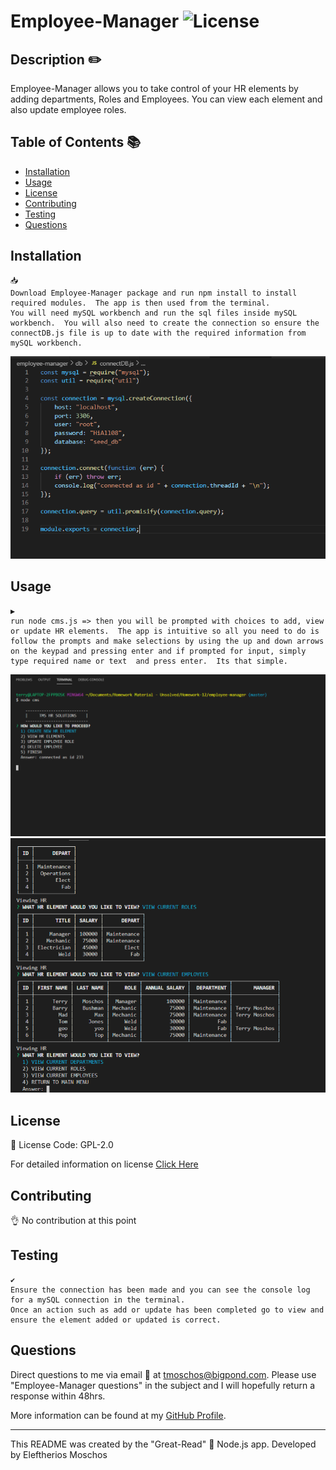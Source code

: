 # Employee-Manager ![License](https://img.shields.io/static/v1?label=Licesne&message=GPL-2.0&color=green)
  

  ## Description ✏️
  
  Employee-Manager allows you to take control of your HR elements by adding departments, Roles and Employees.  You can view each element and also update employee roles.
  
  ## Table of Contents 📚
  
  * [Installation](#installation)
  * [Usage](#usage)
  * [License](#license)
  * [Contributing](#Contributing)
  * [Testing](#Testing)
  * [Questions](#Questions)
  
  ## Installation 

  ```
  📥 
  Download Employee-Manager package and run npm install to install required modules.  The app is then used from the terminal.
  You will need mySQL workbench and run the sql files inside mySQL workbench.  You will also need to create the connection so ensure the connectDB.js file is up to date with the required information from mySQL workbench.
  ```
 ![update connectDB info](./Assets/connectDBinfo.PNG)

  ## Usage 

  ```
  ▶️ 
  run node cms.js => then you will be prompted with choices to add, view or update HR elements.  The app is intuitive so all you need to do is follow the prompts and make selections by using the up and down arrows on the keypad and pressing enter and if prompted for input, simply type required name or text  and press enter.  Its that simple.
  ```
 ![CMS in Action](./Assets/cmsStart.PNG)
 ![CMS in Action](./Assets/allHRView.PNG)
  ## License 
  
  📜 License Code: GPL-2.0

  For detailed information on license [Click Here](https://opensource.org/licenses/GPL-2.0)
  
  ## Contributing
  
  👌 No contribution at this point
  
  ## Testing 

  ```
  ✔️ 
  Ensure the connection has been made and you can see the console log for a mySQL connection in the terminal.
  Once an action such as add or update has been completed go to view and ensure the element added or updated is correct.
  ```

  ## Questions 
  
  Direct questions to me via email 📧 at [tmoschos@bigpond.com](tmoschos@bigpond.com).  Please use "Employee-Manager questions" in the subject and I will hopefully return a response within 48hrs.

  More information can be found at my [GitHub Profile](https://github.com/emoschos).
  
---
This README was created by the "Great-Read" 📝 Node.js app.  Developed by Eleftherios Moschos
